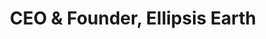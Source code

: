 ---
quote: "TKTKTKTKTKTK."
by: 'Ellie Mackay'
title: 'CEO & Founder, Ellipsis Earth'
displayOrder: 3
---
